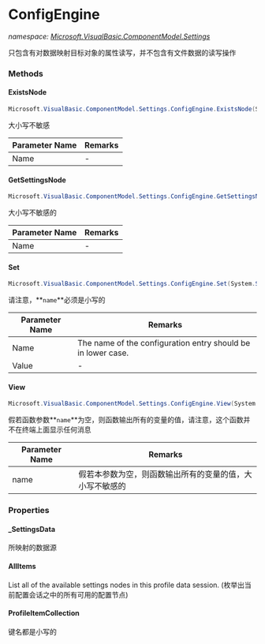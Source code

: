 ﻿# ConfigEngine
_namespace: [Microsoft.VisualBasic.ComponentModel.Settings](./index.md)_

只包含有对数据映射目标对象的属性读写，并不包含有文件数据的读写操作



### Methods

#### ExistsNode
```csharp
Microsoft.VisualBasic.ComponentModel.Settings.ConfigEngine.ExistsNode(System.String)
```
大小写不敏感

|Parameter Name|Remarks|
|--------------|-------|
|Name|-|


#### GetSettingsNode
```csharp
Microsoft.VisualBasic.ComponentModel.Settings.ConfigEngine.GetSettingsNode(System.String)
```
大小写不敏感的

|Parameter Name|Remarks|
|--------------|-------|
|Name|-|


#### Set
```csharp
Microsoft.VisualBasic.ComponentModel.Settings.ConfigEngine.Set(System.String,System.String)
```
请注意，**`name`**必须是小写的

|Parameter Name|Remarks|
|--------------|-------|
|Name|The name of the configuration entry should be in lower case.|
|Value|-|


#### View
```csharp
Microsoft.VisualBasic.ComponentModel.Settings.ConfigEngine.View(System.String)
```
假若函数参数**`name`**为空，则函数输出所有的变量的值，请注意，这个函数并不在终端上面显示任何消息

|Parameter Name|Remarks|
|--------------|-------|
|name|假若本参数为空，则函数输出所有的变量的值，大小写不敏感的|



### Properties

#### _SettingsData
所映射的数据源
#### AllItems
List all of the available settings nodes in this profile data session.
 (枚举出当前配置会话之中的所有可用的配置节点)
#### ProfileItemCollection
键名都是小写的
